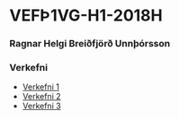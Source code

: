 # VEFÞ1VG-H1-2018H

### Ragnar Helgi Breiðfjörð Unnþórsson

### Verkefni

* [Verkefni 1](Verkefni-1/index.html)
* [Verkefni 2](Verkefni-2/verkefni-2.html)
* [Verkefni 3](Verkefni-3/)